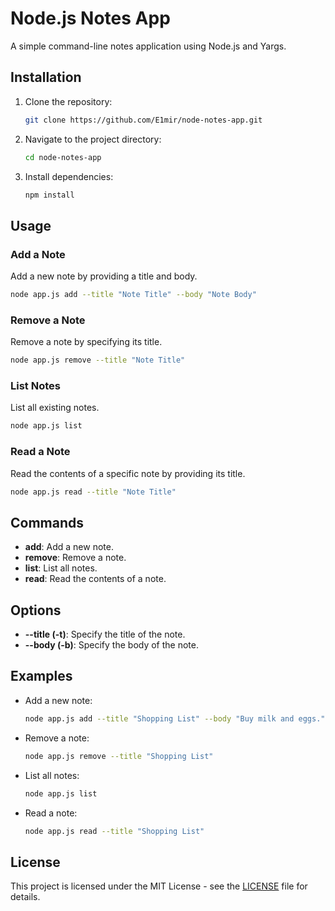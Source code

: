 # Node.js Notes App

A simple command-line notes application using Node.js and Yargs.

## Installation

1. Clone the repository:

    ```bash
    git clone https://github.com/E1mir/node-notes-app.git
    ```

2. Navigate to the project directory:

    ```bash
    cd node-notes-app
    ```

3. Install dependencies:

    ```bash
    npm install
    ```

## Usage

### Add a Note

Add a new note by providing a title and body.

```bash
node app.js add --title "Note Title" --body "Note Body"
```

### Remove a Note

Remove a note by specifying its title.

```bash
node app.js remove --title "Note Title"
```

### List Notes

List all existing notes.

```bash
node app.js list
```

### Read a Note

Read the contents of a specific note by providing its title.

```bash
node app.js read --title "Note Title"
```

## Commands

- **add**: Add a new note.
- **remove**: Remove a note.
- **list**: List all notes.
- **read**: Read the contents of a note.

## Options

- **--title (-t)**: Specify the title of the note.
- **--body (-b)**: Specify the body of the note.

## Examples

- Add a new note:

    ```bash
    node app.js add --title "Shopping List" --body "Buy milk and eggs."
    ```

- Remove a note:

    ```bash
    node app.js remove --title "Shopping List"
    ```

- List all notes:

    ```bash
    node app.js list
    ```

- Read a note:

    ```bash
    node app.js read --title "Shopping List"
    ```

## License

This project is licensed under the MIT License - see the [LICENSE](LICENSE) file for details.
